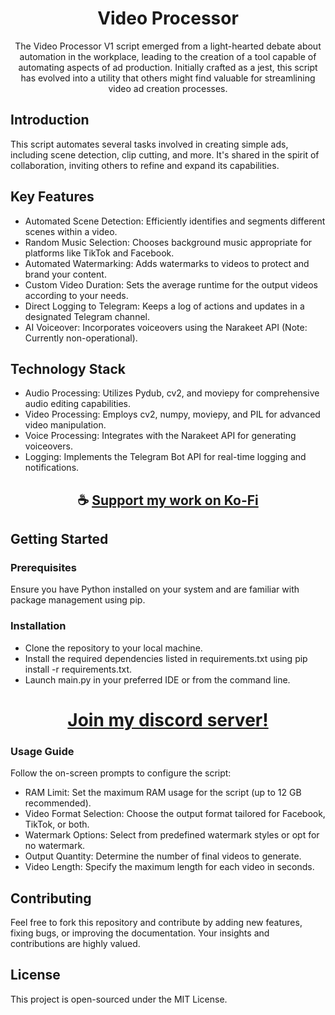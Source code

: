 <div align="center">

# Video Processor
The Video Processor V1 script emerged from a light-hearted debate about automation in the workplace, leading to the creation of a tool capable of automating aspects of ad production. Initially crafted as a jest, this script has evolved into a utility that others might find valuable for streamlining video ad creation processes.

</div>

## Introduction
This script automates several tasks involved in creating simple ads, including scene detection, clip cutting, and more. It's shared in the spirit of collaboration, inviting others to refine and expand its capabilities.

## Key Features
- Automated Scene Detection: Efficiently identifies and segments different scenes within a video.
- Random Music Selection: Chooses background music appropriate for platforms like TikTok and Facebook.
- Automated Watermarking: Adds watermarks to videos to protect and brand your content.
- Custom Video Duration: Sets the average runtime for the output videos according to your needs.
- Direct Logging to Telegram: Keeps a log of actions and updates in a designated Telegram channel.
- AI Voiceover: Incorporates voiceovers using the Narakeet API (Note: Currently non-operational).

## Technology Stack
- Audio Processing: Utilizes Pydub, cv2, and moviepy for comprehensive audio editing capabilities.
- Video Processing: Employs cv2, numpy, moviepy, and PIL for advanced video manipulation.
- Voice Processing: Integrates with the Narakeet API for generating voiceovers.
- Logging: Implements the Telegram Bot API for real-time logging and notifications.

<div align="center">

## ☕ [Support my work on Ko-Fi](https://ko-fi.com/thatsinewave)

</div>

## Getting Started
### Prerequisites
Ensure you have Python installed on your system and are familiar with package management using pip.

### Installation
- Clone the repository to your local machine.
- Install the required dependencies listed in requirements.txt using pip install -r requirements.txt.
- Launch main.py in your preferred IDE or from the command line.

<div align="center">

# [Join my discord server!](https://discord.gg/2nHHHBWNDw)

</div>

### Usage Guide
Follow the on-screen prompts to configure the script:
- RAM Limit: Set the maximum RAM usage for the script (up to 12 GB recommended).
- Video Format Selection: Choose the output format tailored for Facebook, TikTok, or both.
- Watermark Options: Select from predefined watermark styles or opt for no watermark.
- Output Quantity: Determine the number of final videos to generate.
- Video Length: Specify the maximum length for each video in seconds.

## Contributing
Feel free to fork this repository and contribute by adding new features, fixing bugs, or improving the documentation. Your insights and contributions are highly valued.

## License
This project is open-sourced under the MIT License.
